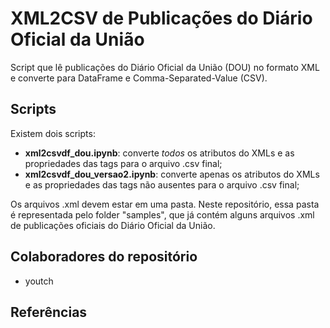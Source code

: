 # XML2CSV de Publicações do Diário Oficial da União

Script que lê publicações do Diário Oficial da União (DOU) no formato XML e converte para DataFrame e Comma-Separated-Value (CSV).

## Scripts

Existem dois scripts:

- **xml2csvdf_dou.ipynb**: converte *todos* os atributos do XMLs e as propriedades das tags para o arquivo .csv final;
- **xml2csvdf_dou_versao2.ipynb**: converte apenas os atributos do XMLs e as propriedades das tags não ausentes para o arquivo .csv final;

Os arquivos .xml devem estar em uma pasta. Neste repositório, essa pasta é representada pelo folder "samples", que já contém alguns arquivos .xml de publicações oficiais do Diário Oficial da União.

## Colaboradores do repositório

- youtch

## Referências

